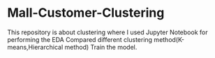 # Mall-Customer-Clustering
This repository is about clustering where I used Jupyter Notebook for performing the EDA 
Compared different clustering method(K-means,Hierarchical method)
Train the model.
